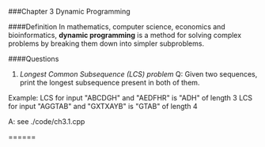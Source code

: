 ###Chapter 3 Dynamic Programming

####Definition
In mathematics, computer science, economics and bioinformatics, **dynamic programming** is a method for 
solving complex problems by breaking them down into simpler subproblems.


####Questions


1. *Longest Common Subsequence (LCS) problem*
Q: Given two sequences, print the longest subsequence present in both of them.

Example:
LCS for input "ABCDGH" and "AEDFHR" is "ADH" of length 3
LCS for input "AGGTAB" and  "GXTXAYB" is "GTAB" of length 4

A: see ./code/ch3.1.cpp

======
